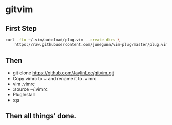 # gitvim


## First Step

``` bash
curl -fLo ~/.vim/autoload/plug.vim --create-dirs \
    https://raw.githubusercontent.com/junegunn/vim-plug/master/plug.vim
```

## Then

- git clone https://github.com/JaylinLee/gitvim.git
- Copy vimrc to ~ and rename it to .vimrc
- vim .vimrc
- :source ~/.vimrc
- PlugInstall
- :qa

## Then all things' done.


